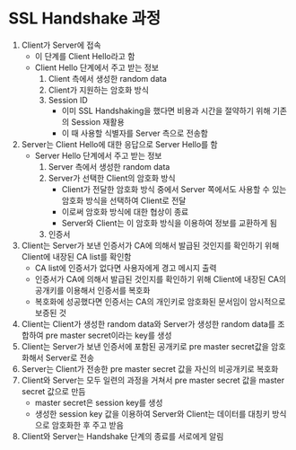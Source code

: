 # SSL Handshake 과정

1. Client가 Server에 접속
    - 이 단계를 Client Hello라고 함
    - Client Hello 단계에서 주고 받는 정보
        1. Client 측에서 생성한 random data
        2. Client가 지원하는 암호화 방식
        3. Session ID
            - 이미 SSL Handshaking을 했다면 비용과 시간을 절약하기 위해 기존의 Session 재활용
            - 이 때 사용할 식별자를 Server 측으로 전송함
2. Server는 Client Hello에 대한 응답으로 Server Hello를 함
    - Server Hello 단계에서 주고 받는 정보
        1. Server 측에서 생성한 random data
        2. Server가 선택한 Client의 암호화 방식
            - Client가 전달한 암호화 방식 중에서 Server 쪽에서도 사용할 수 있는 암호화 방식을 선택하여 Client로 전달
            - 이로써 암호화 방식에 대한 협상이 종료
            - Server와 Client는 이 암호화 방식을 이용하여 정보를 교환하게 됨
        3. 인증서
3. Client는 Server가 보낸 인증서가 CA에 의해서 발급된 것인지를 확인하기 위해 Client에 내장된 CA list를 확인함
    - CA list에 인증서가 없다면 사용자에게 경고 메시지 출력
    - 인증서가 CA에 의해서 발급된 것인지를 확인하기 위해 Client에 내장된 CA의 공개키를 이용해서 인증서를 복호화
    - 복호화에 성공했다면 인증서는 CA의 개인키로 암호화된 문서임이 암시적으로 보증된 것
4. Client는 Client가 생성한 random data와 Server가 생성한 random data를 조합하여 pre master secret이라는 key를 생성
5. Client는 Server가 보낸 인증서에 포함된 공개키로 pre master secret값을 암호화해서 Server로 전송
6. Server는 Client가 전송한 pre master secret 값을 자신의 비공개키로 복호화
7. Client와 Server는 모두 일련의 과정을 거쳐서 pre master secret 값을 master secret 값으로 만듬
    - master secret은 session key를 생성
    - 생성한 session key 값을 이용하여 Server와 Client는 데이터를 대칭키 방식으로 암호화한 후 주고 받음
8. Client와 Server는 Handshake 단계의 종료를 서로에게 알림
